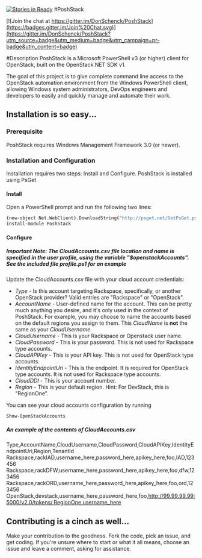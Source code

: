 [![Stories in Ready](https://badge.waffle.io/donschenck/poshstack.png?label=ready&title=Ready)](https://waffle.io/donschenck/poshstack)
#PoshStack

[![Join the chat at https://gitter.im/DonSchenck/PoshStack](https://badges.gitter.im/Join%20Chat.svg)](https://gitter.im/DonSchenck/PoshStack?utm_source=badge&utm_medium=badge&utm_campaign=pr-badge&utm_content=badge)

#Description
PoshStack is a Microsoft PowerShell v3 (or higher) client for OpenStack, built on the OpenStack.NET SDK v1.

The goal of this project is to give complete command line access to the OpenStack automation environment from the Windows PowerShell client, allowing Windows system administrators, DevOps engineers and developers to easily and quickly manage and automate their work.

## Installation is so easy...

### Prerequisite
PoshStack requires Windows Management Framework 3.0 (or newer).

### Installation and Configuration
Installation requires two steps: Install and Configure. PoshStack is installed using PsGet

#### Install
Open a PowerShell prompt and run the following two lines:
```bash
(new-object Net.WebClient).DownloadString("http://psget.net/GetPsGet.ps1") | Invoke-Expression
install-module PoshStack
```
#### Configure
##### Important Note: The CloudAccounts.csv file location and name is specified in the user profile, using the variable "$openstackAccounts". See the included file profile.ps1 for an example

Update the CloudAccounts.csv file with your cloud account credentials:  
  * _Type_ - Is this account targeting Rackspace, specifically, or another OpenStack provider? Valid entries are "Rackspace" or "OpenStack".
  * _AccountName_ - User-defined name for the account. This can be pretty much anything you desire, and it's only used in the context of PoshStack. For example, you may choose to name the accounts based on the default regions you assign to them. This _CloudName_ is **not** the same as your _CloudUsername_.
  * _CloudUsername_ - This is your Rackspace or Openstack user name.
  * _CloudPassword_ - This is your password. This is not used for Rackspace type accounts.
  * _CloudAPIKey_ - This is your API key. This is not used for OpenStack type accounts.
  * _IdentityEndpointUri_ - This is the endpoint. It is required for OpenStack type accounts. It is not used for Rackspace type accounts.
  * _CloudDDI_ - This is your account number.
  * _Region_ - This is your default region. Hint: For DevStack, this is "RegionOne".

You can see your cloud accounts configuration by running
```bash
Show-OpenStackAccounts
```

##### An example of the contents of CloudAccounts.csv

Type,AccountName,CloudUsername,CloudPassword,CloudAPIKey,IdentityEndpointUri,Region,TenantId
Rackspace,rackIAD,username_here,password_here,apikey_here,foo,IAD,123456
Rackspace,rackDFW,username_here,password_here,apikey_here,foo,dfw,123456
Rackspace,rackORD,username_here,password_here,apikey_here,foo,ord,123456
OpenStack,devstack,username_here,password_here,foo,http://99.99.99.99:5000/v2.0/tokens/,RegionOne,username_here

## Contributing is a cinch as well...
Make your contribution to the goodness. Fork the code, pick an issue, and get coding. If you're unsure where to start or what it all means, choose an issue and leave a comment, asking for assistance.
